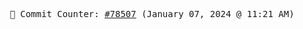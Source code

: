 <p align="center">
    <samp>
        📮 Commit Counter: <a href="https://github.com/Javascript-void0/Javascript-void0/commits/main">#78507</a> (January 07, 2024 @ 11:21 AM)
    </samp>
</p>